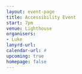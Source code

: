 ```yaml
---
layout: event-page
title: Accessibility Event
start: 7pm
venue: Lighthouse
organisers: 
- Luke
lanyrd-url: 
calendar-url: #
upcoming: true
homepage: false
---
```


